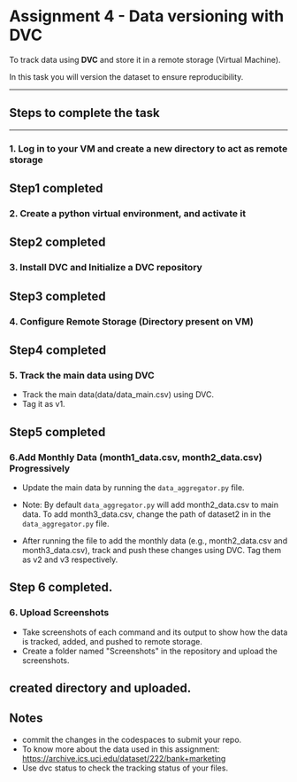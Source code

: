 # **Assignment 4 - Data versioning with DVC**

To track data using **DVC** and store it in a remote storage (Virtual Machine).

In this task you will version the dataset to ensure reproducibility.

---

## Steps to complete the task

---



###  **1. Log in to your VM and create a new directory to act as remote storage**

## Step1 completed

### **2. Create a python virtual environment, and activate it**

## Step2 completed

### **3. Install DVC and Initialize a DVC repository**

## Step3 completed
 
### **4. Configure Remote Storage (Directory present on VM)**

## Step4 completed

### **5. Track the main data using DVC**
- Track the main data(data/data_main.csv) using DVC.
- Tag it as v1.

## Step5 completed

### **6.Add Monthly Data (month1_data.csv, month2_data.csv) Progressively**
- Update the main data by running the `data_aggregator.py` file.

- Note: By default `data_aggregator.py` will add month2_data.csv to main data. To add month3_data.csv, change the path of dataset2 in in the `data_aggregator.py` file.

- After running the file to add the monthly data (e.g., month2_data.csv and month3_data.csv), track and push these changes using DVC. Tag them as v2 and v3 respectively.

## Step 6 completed.

### 6. Upload Screenshots
- Take screenshots of each command and its output to show how the data is tracked, added, and pushed to remote storage.
- Create a folder named "Screenshots" in the repository and upload the screenshots.
 
## created directory and uploaded.

## Notes
- commit the changes in the codespaces to submit your repo.
- To know more about the data used in this assignment: https://archive.ics.uci.edu/dataset/222/bank+marketing
- Use dvc status to check the tracking status of your files.
